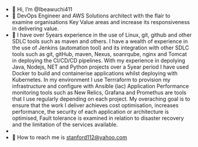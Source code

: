 - 👋 Hi, I’m @Ibeawuchi411
- 👀 DevOps Engineer and AWS Solutions architect with the flair to examine organisations Key Value areas and increase its responsiveness in delivering value.
- 🌱 I have over 5years experience in the use of Linux, git, github and other SDLC tools such as maven and others. I have a wealth of experience in the use of Jenkins (automation tool) and its integration with  other SDLC tools such as git, gitHub,  maven, Nexus, soanrqube, nginx and Tomcat in deploying the CI/CD/CD pipelines.
  With my experience in depolying Java, Nodejs, NET and Python projects over a 5year period I have used Docker to build and containerise applications whilst deploying with Kubernetes.
  In my environment I use Terrraform to provision my infrastructure and configure with Ansible (iac)
  Application Performance monitoring tools such as New Relics, Grafana and Promethus are tools that I use regularly depending on each project.
  My overaching goal is to ensure that the work I deliver achieves cost optimisation, increases performance, the security of each application or architecture is optimised, Fault tolerance is examined in relation to disaster recovery and the limitation of the services available.  
- 
- 💞️ 
How to reach me is stanford112@yahoo.com
<!---
Ibeawuchi411/Ibeawuchi411 is a ✨ special ✨ repository because its `README.md` (this file) appears on your GitHub profile.
You can click the Preview link to take a look at your changes.
--->
